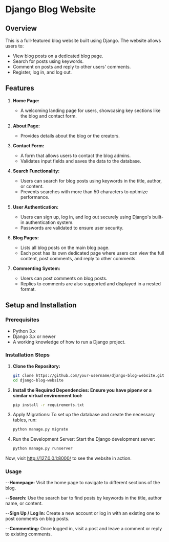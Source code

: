 # Django Blog Website

## Overview

This is a full-featured blog website built using Django. The website allows users to:

- View blog posts on a dedicated blog page.
- Search for posts using keywords.
- Comment on posts and reply to other users' comments.
- Register, log in, and log out.

## Features

1. **Home Page:**
   - A welcoming landing page for users, showcasing key sections like the blog and contact form.

2. **About Page:**
   - Provides details about the blog or the creators.

3. **Contact Form:**
   - A form that allows users to contact the blog admins.
   - Validates input fields and saves the data to the database.

4. **Search Functionality:**
   - Users can search for blog posts using keywords in the title, author, or content.
   - Prevents searches with more than 50 characters to optimize performance.

5. **User Authentication:**
   - Users can sign up, log in, and log out securely using Django's built-in authentication system.
   - Passwords are validated to ensure user security.

6. **Blog Pages:**
   - Lists all blog posts on the main blog page.
   - Each post has its own dedicated page where users can view the full content, post comments, and reply to other comments.

7. **Commenting System:**
   - Users can post comments on blog posts.
   - Replies to comments are also supported and displayed in a nested format.

## Setup and Installation

### Prerequisites

- Python 3.x
- Django 3.x or newer
- A working knowledge of how to run a Django project.

### Installation Steps

1. **Clone the Repository:**
   ```bash
   git clone https://github.com/your-username/django-blog-website.git
   cd django-blog-website
2. **Install the Required Dependencies: Ensure you have pipenv or a similar virtual environment tool:**

   ```bash
   pip install -r requirements.txt
3. Apply Migrations: To set up the database and create the necessary tables, run:

   ```bash
   python manage.py migrate
4. Run the Development Server: Start the Django development server:

   ```bash
   python manage.py runserver
Now, visit http://127.0.0.1:8000/ to see the website in action.

### Usage
--**Homepage:** Visit the home page to navigate to different sections of the blog.

--**Search:** Use the search bar to find posts by keywords in the title, author name, or content.

--**Sign Up / Log In:** Create a new account or log in with an existing one to post comments on blog posts.

--**Commenting:** Once logged in, visit a post and leave a comment or reply to existing comments.
